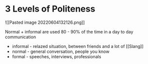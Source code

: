 # 3 Levels of Politeness
![[Pasted image 20220604132126.png]]


Normal + informal are used 80 - 90% of the time in a day to day communication

- informal - relazed situation, between friends and a lot of [[Slang]]
- normal - general conversation, people you know
- formal - speeches, interviews, professionals